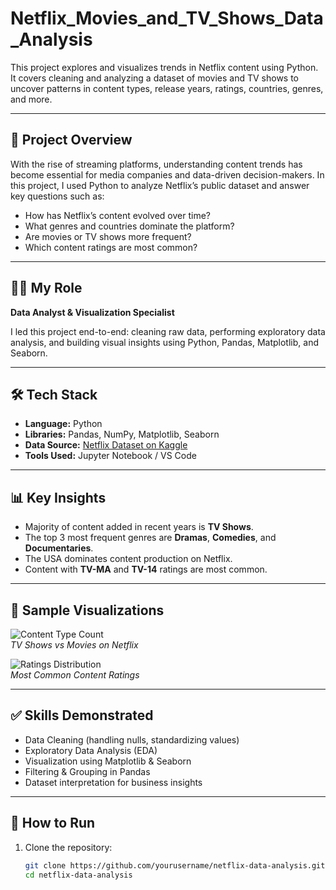 # Netflix_Movies_and_TV_Shows_Data_Analysis


This project explores and visualizes trends in Netflix content using Python. It covers cleaning and analyzing a dataset of movies and TV shows to uncover patterns in content types, release years, ratings, countries, genres, and more.

---

## 📌 Project Overview

With the rise of streaming platforms, understanding content trends has become essential for media companies and data-driven decision-makers. In this project, I used Python to analyze Netflix’s public dataset and answer key questions such as:

- How has Netflix’s content evolved over time?
- What genres and countries dominate the platform?
- Are movies or TV shows more frequent?
- Which content ratings are most common?

---

## 👩‍💻 My Role

**Data Analyst & Visualization Specialist**

I led this project end-to-end: cleaning raw data, performing exploratory data analysis, and building visual insights using Python, Pandas, Matplotlib, and Seaborn.

---

## 🛠 Tech Stack

- **Language:** Python  
- **Libraries:** Pandas, NumPy, Matplotlib, Seaborn  
- **Data Source:** [Netflix Dataset on Kaggle](https://www.kaggle.com/datasets/shivamb/netflix-shows)  
- **Tools Used:** Jupyter Notebook / VS Code  

---

## 📊 Key Insights

- Majority of content added in recent years is **TV Shows**.
- The top 3 most frequent genres are **Dramas**, **Comedies**, and **Documentaries**.
- The USA dominates content production on Netflix.
- Content with **TV-MA** and **TV-14** ratings are most common.

---


## 📸 Sample Visualizations

![Content Type Count](images/content_type_bar.png)  
*TV Shows vs Movies on Netflix*

![Ratings Distribution](images/ratings_pie.png)  
*Most Common Content Ratings*

---

## ✅ Skills Demonstrated

- Data Cleaning (handling nulls, standardizing values)
- Exploratory Data Analysis (EDA)
- Visualization using Matplotlib & Seaborn
- Filtering & Grouping in Pandas
- Dataset interpretation for business insights

---

## 🚀 How to Run

1. Clone the repository:
   ```bash
   git clone https://github.com/yourusername/netflix-data-analysis.git
   cd netflix-data-analysis

